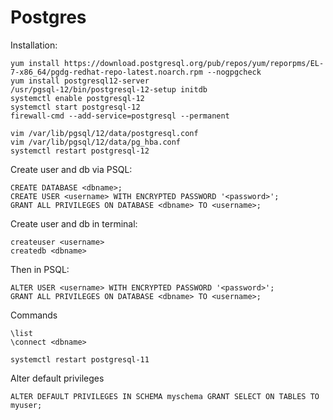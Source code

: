 # Postgres

Installation:
```
yum install https://download.postgresql.org/pub/repos/yum/reporpms/EL-7-x86_64/pgdg-redhat-repo-latest.noarch.rpm --nogpgcheck
yum install postgresql12-server
/usr/pgsql-12/bin/postgresql-12-setup initdb
systemctl enable postgresql-12
systemctl start postgresql-12
firewall-cmd --add-service=postgresql --permanent

vim /var/lib/pgsql/12/data/postgresql.conf
vim /var/lib/pgsql/12/data/pg_hba.conf
systemctl restart postgresql-12
```



Create user and db via PSQL:

```
CREATE DATABASE <dbname>;
CREATE USER <username> WITH ENCRYPTED PASSWORD '<password>';
GRANT ALL PRIVILEGES ON DATABASE <dbname> TO <username>;
```

Create user and db in terminal:

```
createuser <username>
createdb <dbname>
```

Then in PSQL:

```
ALTER USER <username> WITH ENCRYPTED PASSWORD '<password>';
GRANT ALL PRIVILEGES ON DATABASE <dbname> TO <username>;
```



Commands

```
\list
\connect <dbname>
```


```
systemctl restart postgresql-11
```

Alter default privileges

```
ALTER DEFAULT PRIVILEGES IN SCHEMA myschema GRANT SELECT ON TABLES TO myuser;
```
